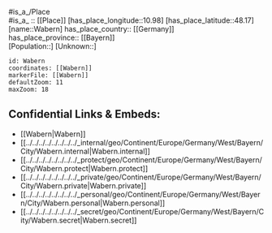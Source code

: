 ﻿---
location: [48.17,10.98] 
mapzoom: [7,12] 
mapmarker: city 
type: City
tags:
- geo/City


SpocWebEntityId: 35377
isDeleted: false
confidential: public

---
#is_a_/Place  
#is_a_ :: [[Place]] 
[has_place_longitude::10.98] 
[has_place_latitude::48.17] 
[name::Wabern] 
has_place_country:: [[Germany]]  
has_place_province:: [[Bayern]]  
[Population::] 
[Unknown::] 


```leaflet
id: Wabern
coordinates: [[Wabern]] 
markerFile: [[Wabern]] 
defaultZoom: 11 
maxZoom: 18
```


## Confidential Links & Embeds: 
- [[Wabern|Wabern]]  
- [[../../../../../../../../_internal/geo/Continent/Europe/Germany/West/Bayern/City/Wabern.internal|Wabern.internal]] 
- [[../../../../../../../../_protect/geo/Continent/Europe/Germany/West/Bayern/City/Wabern.protect|Wabern.protect]] 
- [[../../../../../../../../_private/geo/Continent/Europe/Germany/West/Bayern/City/Wabern.private|Wabern.private]] 
- [[../../../../../../../../_personal/geo/Continent/Europe/Germany/West/Bayern/City/Wabern.personal|Wabern.personal]] 
- [[../../../../../../../../_secret/geo/Continent/Europe/Germany/West/Bayern/City/Wabern.secret|Wabern.secret]] 
